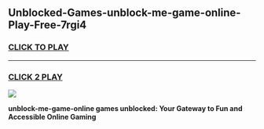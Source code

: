
## Unblocked-Games-unblock-me-game-online-Play-Free-7rgi4
<h3>
<a href="https://premium76.site?title=unblock-me-game-online&ref=15A">CLICK TO PLAY</a></h3>
<hr>

<h3>
<a href="https://premium76.site?title=unblock-me-game-online&ref=15A">CLICK 2 PLAY</a>
  
</h3>

<a href="https://premium76.site?title=unblock-me-game-online&ref=15A"><img src="https://clearcache.store/games.png"></a>


**unblock-me-game-online games unblocked: Your Gateway to Fun and Accessible Online Gaming**
